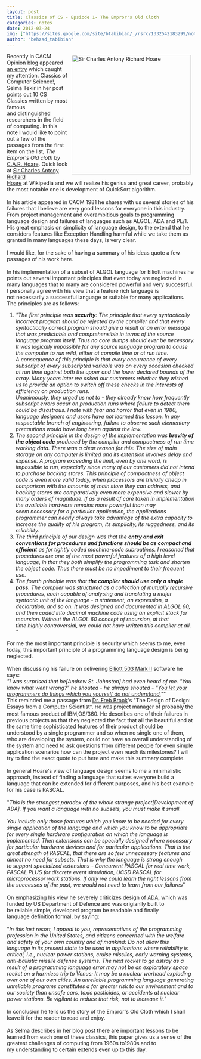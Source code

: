 ```yaml
---
layout: post
title: Classics of CS - Epsiode 1- The Empror's Old Cloth
categories: notes
date: 2012-03-24
img: ["https://sites.google.com/site/btabibian/_/rsrc/1332542183299/notes/classicsofcs-epsiode1-theemprorsoldcloth/Hoare.jpg"]
author: "behzad_tabibian"
---
```

<div style="display:inline;float:right;margin-top:5px;margin-right:10px;margin-bottom:5px;margin-left:10px">
<a href="classicsofcs-epsiode1-theemprorsoldcloth/Hoare.jpg?attredirects=0/index.html" imageanchor="1"><img alt="Sir Charles Antony Richard Hoare" border="0" height="320" src="https://sites.google.com/site/btabibian/_/rsrc/1332542183299/notes/classicsofcs-epsiode1-theemprorsoldcloth/Hoare.jpg" width="320"/></a></div>Recently in CACM Opinion blog appeared <a href="http://cacm.acm.org/opinion/articles/147340-reading-cs-classics/abstract" rel="nofollow">an entry</a> which caught my attention. Classics of Computer Science!, Selma Tekir in her post points out 10 CS Classics written by most famous and distinguished researchers in the field of computing. In this note I would like to point out a few of the passages from the first item on the list, <i>The Empror's Old cloth</i> by <a href="http://en.wikipedia.org/wiki/Tony_Hoare" rel="nofollow" target="_blank">C.A.R. Hoare</a>. Quick look at <a href="http://en.wikipedia.org/wiki/Tony_Hoare" rel="nofollow" target="_blank">Sir Charles Antony Richard Hoare</a> at Wikipedia and we will realize his genius and great career, probably the most notable one is development of QuickSort algorithm.



<!--break-->

<div><br/></div><div>In his article appeared in CACM 1981 he shares with us several stories of his failures that I believe are very good lessons for everyone in this industry. From project management and overambitious goals to programming language design and failures of languages such as ALGOL, ADA and PL/1. His great emphasis on simplicity of language design, to the extend that he considers features like Exception Handling harmful while we take them as granted in many languages these days, is very clear.</div><div><br/></div><div>I would like, for the sake of having a summary of his ideas quote a few passages of his work here.</div><div><br/></div><div>In his implementation of a subset of ALGOL language for Elliott machines he points out several important principles that even today are neglected in many languages that to many are considered powerful and very successful. I personally agree with his view that a feature rich language is not necessarily a successful language or suitable for many applications.</div><div>The principles are as follows:</div><div><ol><li><i>"The first principle was <b>security</b>: The principle that every syntactically incorrect program should be rejected by the compiler and that every syntactically correct program should give a result or an error message that was predictable and comprehensible in terms of the source language program itself. Thus no core dumps should ever be necessary. It was logically impossible for any source language program to cause the computer to run wild, either at compile time or at run time. A consequence of this principle is that every occurrence of every subscript of every subscripted variable was on every occasion checked at run time against both the upper and the lower declared bounds of the array. Many years later we asked our customers whether they wished us to provide an option to switch off these checks in the interests of efficiency on production runs. <br/>Unanimously, they urged us not to - they already knew how frequently subscript errors occur on production runs where failure to detect them could be disastrous. I note with fear and horror that even in 1980, language designers and users have not learned this lesson. In any respectable branch of engineering, failure to observe such elementary precautions would have long been against the law.</i></li><li><i>The second principle in the design of the implementation was <b>brevity of the object code</b> produced by the compiler and compactness of run time working data. There was a clear reason for this: The size of main storage on any computer is limited and its extension involves delay and expense. A program exceeding the limit, even by one word, is impossible to run, especially since many of our customers did not intend to purchase backing stores. This principle of compactness of object code is even more valid today, when processors are trivially cheap in comparison with the amounts of main store they can address, and backing stores are comparatively even more expensive and slower by many orders of magnitude. If as a result of care taken in implementation the available hardware remains more powerful than may seem necessary for a particular application, the applications programmer can nearly always take advantage of the extra capacity to increase the quality of his program, its simplicity, its ruggedness, and its reliability. </i></li><li><i>The third principle of our design was that the <b>entry and exit conventions for procedures and functions should be as compact and efficient</b> as for tightly coded machine-code subroutines. I reasoned that procedures are one of the most powerful features of a high level language, in that they both simplify the programming task and shorten the object code. Thus there must be no impediment to their frequent use. </i></li><li><i>The fourth principle was that <b>the compiler should use only a single pass</b>. The compiler was structured as a collection of mutually recursive procedures, each capable of analysing and translating a major syntactic unit of the language - a statement, an expression, a declaration, and so on. It was designed and documented in ALGOL 60, and then coded into decimal machine code using an explicit stack for recursion. Without the ALGOL 60 concept of recursion, at that time highly controversial, we could not have written this compiler at all. "</i></li></ol><div>For me the most important principle is security which seems to me, even today, this important principle of a programming language design is being neglected.</div></div><div><br/></div><div>When discussing his failure on delivering <a href="http://en.wikipedia.org/wiki/Elliott_Brothers_%28computer_company%29#Computers" rel="nofollow" target="_blank">Elliott 503 Mark II</a> software he says:</div><div><div><i>"I was surprised that he[Andrew St. Johnston] had even heard of me. "You know what went wrong?" he shouted - he always shouted - "<u>You let your programmers do things which you yourself do not understand.</u>""</i></div></div><div>This reminded me a passage from <a href="http://en.wikipedia.org/wiki/Fred_Brooks" rel="nofollow" target="_blank">Dr. Freb Brook</a>'s "The Design of Design: Essays from a Computer Scientist<span style="font-family:sans-serif;line-height:19px;text-align:-webkit-auto">". He was</span> project manager of probably the most famous product of IBM,OS/360. He describes one of their failures in previous projects as that they neglected the fact that all the beautiful and at the same time sophisticated features of their product should be understood by a single programmer and so when no single one of them, who are developing the system, could not have an overall understanding of the system and need to ask questions from different people for even simple application scenarios how can the project even reach its milestones? I will try to find the exact quote to put here and make this summary complete.</div><div><br/>In general Hoare's view of language design seems to me a minimalistic approach, instead of finding a language that suites everyone build a language that can be extended for different purposes, and his best example for his case is PASCAL. </div><div><br/></div><div>"<i>This is the strangest paradox of the whole strange project[Development of ADA]. If you want a language with no subsets, you must make it small.</i></div><div><i><br/></i></div><div><i>You include only those features which you know to be needed for every single application of the language and which you know to be appropriate for every single hardware configuration on which the language is implemented. Then extensions can be specially designed where necessary for particular hardware devices and for particular applications. That is the great strength of PASCAL, that there are so few unnecessary features and almost no need for subsets. That is why the language is strong enough to support specialized extensions - Concurrent PASCAL for real time work, PASCAL PLUS for discrete event simulation, UCSD PASCAL for microprocessor work stations. If only we could learn the right lessons from the successes of the past, we would not need to learn from our failures</i>"</div><div><br/></div><div>On emphasizing his view he severely criticizes design of ADA, which was funded by US Department of Defence and was origianlly built to be reliable,simple, developed program be readable and finally language definition formal, by saying: </div><div><br/></div><div><div>"<i>In this last resort, I appeal to you, representatives of the programming profession in the United States, and citizens concerned with the welfare and safety of your own country and of mankind: Do not allow this language in its present state to be used in applications where reliability is critical, i.e., nuclear power stations, cruise missiles, early warning systems, anti-ballistic missile defense systems. The next rocket to go astray as a result of a programming language error may not be an exploratory space rocket on a harmless trip to Venus: It may be a nuclear warhead exploding over one of our own cities. An unreliable programming language generating unreliable programs constitutes a far greater risk to our environment and to our society than unsafe cars, toxic pesticides, or accidents at nuclear power stations. Be vigilant to </i><i>reduce that risk, not to increase it.</i>"</div></div><div><br/></div><div>In conclusion he tells us the story of the Empror's Old Cloth which I shall leave it for the reader to read and enjoy.</div><div><br/></div><div>As Selma describes in her blog post there are important lessons to be learned from each one of these classics, this paper gives us a sense of the greatest challenges of computing from 1960s to1980s and to my understanding to certain extends even up to this day. </div><div><br/></div><div><br/></div>
